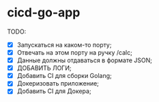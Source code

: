 # cicd-go-app

TODO:
- [x] Запускаться на каком-то порту;
- [x] Отвечать на этом порту на ручку /calc;
- [x] Данные должны отдаваться в формате JSON;
- [x] ДОБАВИТЬ ЛОГИ;
- [x] Добавить CI для сборки Golang;
- [x] Докеризовать приложение;
- [x] Добавить CI для Докера;
